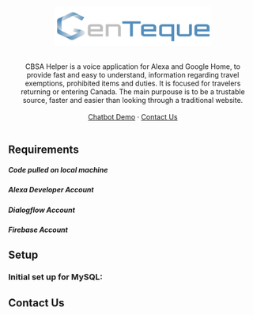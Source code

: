 <!-- PROJECT LOGO -->
<p align="center">
  <a href="">
    <img src="images/Genteque_logo_final.png" alt="Team/Project logo" min-width="80" height="80">
  </a>

  <p align="center" style="padding:1rem;">
    CBSA Helper is a voice application for Alexa and Google Home, to provide fast and easy to understand, information regarding travel exemptions, prohibited items and duties.
    It is focused for travelers returning or entering Canada. The main purpouse is to be a trustable source, faster and easier than looking through a traditional website.
    <br />
    <br />
    <a href="https://bot.dialogflow.com/96a34494-a331-4f68-807a-43f956ea865e" target="_blank">Chatbot Demo</a>
    ·
    <a href="#Contact">Contact Us</a>
  </p>
</p>

## Requirements 
##### Code pulled on local machine
##### Alexa Developer Account
##### Dialogflow Account
##### Firebase Account

## Setup 
### Initial set up for MySQL:
## Contact Us
<a name="Contact"></a>
